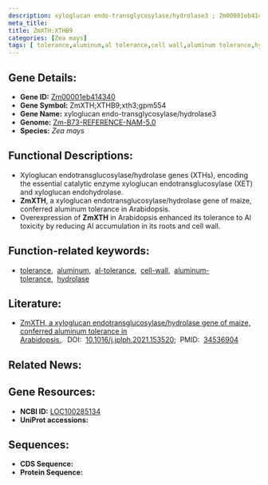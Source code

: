 ```yaml
---
description: xyloglucan endo-transglycosylase/hydrolase3 ; Zm00001eb414340 ; Zea mays
meta_title:
title: ZmXTH;XTHB9
categories: [Zea mays]
tags: [ tolerance,aluminum,al tolerance,cell wall,aluminum tolerance,hydrolase ]
---
```


## Gene Details:
- **Gene ID:**	[Zm00001eb414340](https://www.maizegdb.org/gene_center/gene/Zm00001eb414340)
- **Gene Symbol:** ZmXTH;XTHB9;xth3;gpm554
- **Gene Name:** xyloglucan endo-transglycosylase/hydrolase3
- **Genome:** [Zm-B73-REFERENCE-NAM-5.0](https://www.maizegdb.org/genome/assembly/Zm-B73-REFERENCE-NAM-5.0)
- **Species:** *Zea mays*

## Functional Descriptions:
   - Xyloglucan endotransglucosylase/hydrolase genes (XTHs), encoding the essential catalytic enzyme xyloglucan endotransglucosylase (XET) and xyloglucan endohydrolase.
   - **ZmXTH**, a xyloglucan endotransglucosylase/hydrolase gene of maize, conferred aluminum tolerance in Arabidopsis.
   - Overexpression of **ZmXTH** in Arabidopsis enhanced its tolerance to Al toxicity by reducing Al accumulation in its roots and cell wall.

## Function-related keywords:
- [tolerance](/tags/tolerance/),&nbsp;&nbsp;[aluminum](/tags/aluminum/),&nbsp;&nbsp;[al-tolerance](/tags/al-tolerance/),&nbsp;&nbsp;[cell-wall](/tags/cell-wall/),&nbsp;&nbsp;[aluminum-tolerance](/tags/aluminum-tolerance/),&nbsp;&nbsp;[hydrolase](/tags/hydrolase/)

## Literature:
   - [ZmXTH, a xyloglucan endotransglucosylase/hydrolase gene of maize, conferred aluminum tolerance in Arabidopsis.]( https://www.sciencedirect.com/science/article/abs/pii/S0176161721001590?via%3Dihub).&nbsp;&nbsp;DOI:&nbsp;&nbsp;[10.1016/j.jplph.2021.153520](https://www.sciencedirect.com/science/article/abs/pii/S0176161721001590?via%3Dihub);&nbsp;&nbsp;PMID:&nbsp;&nbsp;[34536904](https://pubmed.ncbi.nlm.nih.gov/34536904/)

## Related News:

## Gene Resources:
- **NCBI ID:**  [LOC100285134](https://www.ncbi.nlm.nih.gov/gene/?term=LOC100285134)
- **UniProt accessions:** [](https://www.uniprot.org/uniprotkb//entry)



## Sequences:
- **CDS Sequence:**
- **Protein Sequence:**
